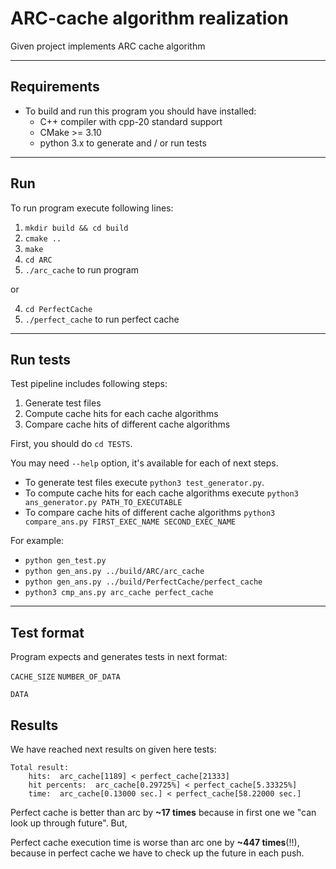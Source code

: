 # ARC-cache algorithm realization

Given project implements ARC cache algorithm

---

## Requirements
- To build and run this program you should have installed:
    - C++ compiler with cpp-20 standard support
    - CMake >= 3.10
    - python 3.x to generate and / or run tests 

---

## Run
To run program execute following lines:

1. `mkdir build && cd build`
2. `cmake ..`
3. `make`
4. `cd ARC`
5. `./arc_cache` to run program

or

4. `cd PerfectCache`
5. `./perfect_cache` to run perfect cache
---

## Run tests
Test pipeline includes following steps:
1. Generate test files
2. Compute cache hits for each cache algorithms
3. Compare cache hits of different cache algorithms

First, you should do `cd TESTS`.

You may need `--help` option, it's available for each of next steps.

- To generate test files execute `python3 test_generator.py`.
- To compute cache hits for each cache algorithms execute `python3 ans_generator.py PATH_TO_EXECUTABLE`
- To compare cache hits of different cache algorithms `python3 compare_ans.py FIRST_EXEC_NAME SECOND_EXEC_NAME`

For example:
- `python gen_test.py`
- `python gen_ans.py ../build/ARC/arc_cache`
- `python gen_ans.py ../build/PerfectCache/perfect_cache`
- `python3 cmp_ans.py arc_cache perfect_cache`

---

## Test format
Program expects and generates tests in next format:

`CACHE_SIZE` `NUMBER_OF_DATA` 

`DATA`

## Results
We have reached next results on given here tests:
```
Total result:
    hits:  arc_cache[1189] < perfect_cache[21333]
    hit percents:  arc_cache[0.29725%] < perfect_cache[5.33325%]
    time:  arc_cache[0.13000 sec.] < perfect_cache[58.22000 sec.]
```
Perfect cache is better than arc by **~17 times** because in first one we "can look up through future". But,

Perfect cache execution time is worse than arc one by **~447 times**(!!), because in perfect cache we have to check up the future in each push. 